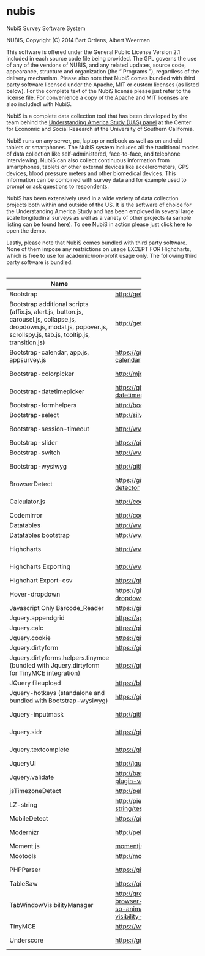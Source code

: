# nubis
NubiS Survey Software System

NUBIS, Copyright (C) 2014 Bart Orriens, Albert Weerman

This software is offered under the General Public License Version 2.1 included in each source code file being provided. 
The GPL governs the use of any of the versions of NUBIS, and any related updates, source code, appearance, structure and organization (the “ Programs ”), regardless of the delivery mechanism.
Please also note that NubiS comes bundled with third party software licensed under the Apache, MIT or custom licenses (as listed below). For the complete
text of the NubiS license please just refer to the license file. For convenience a copy of the Apache and MIT licenses are also includedl with NubiS.

NubiS is a complete data collection tool that has been developed by the team behind the <a target="_blank" href="https://uasdata.usc.edu/">Understanding America Study (UAS) panel</a> at the Center for Economic and Social Research at the University of Southern California. 

NubiS runs on any server, pc, laptop or netbook as well as on android tablets or smartphones. The NubiS system includes all the traditional modes of data collection like self-administered, face-to-face, and telephone interviewing. NubiS can also collect continuous information from smartphones, tablets or other external devices like accelerometers, GPS devices, blood pressure meters and other biomedical devices. This information can be combined with survey data and for example used to prompt or ask questions to respondents.

NubiS has been extensively used in a wide variety of data collection projects both within and outside of the US. It is the software of choice for the Understanding America Study and has been employed in several large scale longitudinal surveys as well as a variety of other projects (a sample listing can be found <a target="_blank" href="https://cesr.usc.edu/nubis/content/previous-work">here</a>). To see NubiS in action please just click <a target="_blank" href="http://96.127.53.23/demo/survey.html">here</a> to open the demo.

Lastly, please note that NubiS comes bundled with third party software. None of them impose any restrictions on usage EXCEPT FOR Highcharts, which is free to use for academic/non-profit usage only. The following third party software is bundled:
<br/><br/>
<table style="width: 70%; max-width: 70%" class="table table-bordered table-striped">
<thead><tr><th><b>Name</b></th><th><b>Location</b></th><th><b>License</b></th><th><b>Version</b></th></tr></thead>
<tbody>
<tr>
<td>Bootstrap</td>
<td><a target="_blank" href="http://getbootstrap.com/">http://getbootstrap.com/</a></td>
<td>Apache License, Version 2.0</td>
<td>3.0.0</td>
</tr>

<tr>
<td>Bootstrap additional scripts (affix.js, alert.js, button.js, carousel.js, collapse.js, dropdown.js, modal.js, popover.js, scrollspy.js, tab.js, tooltip.js, transition.js)</td>
<td><a target="_blank" href="http://getbootstrap.com/">http://getbootstrap.com/</a></td>
<td>Apache License, Version 2.0</td>
<td>3.0.0</td>
</tr>

<tr>
<td>Bootstrap-calendar, app.js, appsurvey.js</td>
<td><a target="_blank" href="https://github.com/Serhioromano/bootstrap-calendar">https://github.com/Serhioromano/bootstrap-calendar</a></td>
<td>MIT license</td>
<td>0.1</td>
</tr>

<tr>
<td>Bootstrap-colorpicker</td>
<td><a target="_blank" href="http://mjolnic.github.io/bootstrap-colorpicker/">http://mjolnic.github.io/bootstrap-colorpicker/</a></td>
<td>Apache License, Version 2.0</td>
<td>Not provided</td>
</tr>

<tr>
<td>Bootstrap-datetimepicker</td>
<td><a target="_blank" href="https://github.com/Eonasdan/bootstrap-datetimepicker">https://github.com/Eonasdan/bootstrap-datetimepicker</a></td>
<td>MIT License</td>
<td>4.14.30</td>
</tr>

<tr>
<td>Bootstrap-formhelpers</td>
<td><a target="_blank" href="http://bootstrapformhelpers.com">http://bootstrapformhelpers.com</a></td>
<td>Apache License, Version 2.0</td>
<td>2.3.0</td>
</tr>

<tr>
<td>Bootstrap-select</td>
<td><a target="_blank" href="http://silviomoreto.github.io/bootstrap-select">http://silviomoreto.github.io/bootstrap-select</a></td>
<td>MIT License</td>
<td>1.6.3</td>
</tr>

<tr>
<td>Bootstrap-session-timeout</td>
<td><a target="_blank" href="http://www.orangehilldev.com">http://www.orangehilldev.com</a></td>
<td>MIT License</td>
<td>Not provided</td>
</tr>

<tr>
<td>Bootstrap-slider</td>
<td><a target="_blank" href="https://github.com/seiyria/bootstrap-slider">https://github.com/seiyria/bootstrap-slider</a></td>
<td>Apache License, Version 2.0</td>
<td>1.0.1</td>
</tr>

<tr>
<td>Bootstrap-switch</td>
<td><a target="_blank" href="http://www.bootstrap-switch.org">http://www.bootstrap-switch.org</a></td>
<td>Apache License, Version 2.0</td>
<td>3.2.2</td>
</tr>

<tr>
<td>Bootstrap-wysiwyg</td>
<td><a target="_blank" href="http://github.com/mindmup/bootstrap-wysiwyg">http://github.com/mindmup/bootstrap-wysiwyg</a></td>
<td>MIT License</td>
<td>Not provided</td>
</tr>

<tr>
<td>BrowserDetect</td>
<td><a target="_blank" href="https://github.com/sinergi/php-browser-detector">https://github.com/sinergi/php-browser-detector</a></td>
<td>MIT License</td>
<td>Not provided</td>
</tr>

<tr>
<td>Calculator.js</td>
<td><a target="_blank" href="http://codepen.io/GianNipitella/pen/vNjqyE">http://codepen.io/GianNipitella/pen/vNjqyE</a></td>
<td>Not provided</td>
<td>Not provided</td>
</tr>

<tr>
<td>Codemirror</td>
<td><a target="_blank" href="http://codemirror.net/">http://codemirror.net/</a></td>
<td>Custom (no restrictions on usage)</td>
<td>3.19</td>
</tr>

<tr>
<td>Datatables</td>
<td><a target="_blank" href="http://www.datatables.net">http://www.datatables.net</a></td>
<td>MIT License <a target="_blank" href="http://www.datatables.net">http://www.datatables.net</a></td>
<td>1.10.2</td>
</tr>

<tr>
<td>Datatables bootstrap</td>
<td><a target="_blank" href="http://www.datatables.net">http://www.datatables.net</a></td>
<td>MIT License <a target="_blank" href="http://www.datatables.net">http://www.datatables.net</a></td>
<td>1.10.2</td>
</tr>

<tr>
<td>Highcharts</td>
<td><a target="_blank" href="http://www.highcharts.com">http://www.highcharts.com</a></td>
<td>Free for <b>academic/non-profit usage</b> only. See www.highcharts.com/license for details.</td>
<td>4.0.3</td>
</tr>

<tr>
<td>Highcharts Exporting</td>
<td><a target="_blank" href="http://www.highcharts.com">http://www.highcharts.com</a></td>
<td>Free for <b>academic/non-profit usage</b> only. See www.highcharts.com/license for details.</td>
<td>4.0.3</td>
</tr>

<tr>
<td>Highchart Export-csv</td>
<td><a target="_blank" href="https://github.com/highcharts/export-csv">https://github.com/highcharts/export-csv</a></td>
<td>MIT License</td>
<td>4.0.3</td>
</tr>

<tr>
<td>Hover-dropdown</td>
<td><a target="_blank" href="https://github.com/CWSpear/bootstrap-hover-dropdown">https://github.com/CWSpear/bootstrap-hover-dropdown</a></td>
<td>MIT License</td>
<td>Not provided</td>
</tr>

<tr>
<td>Javascript Only Barcode_Reader</td>
<td><a target="_blank" href="https://github.com/EddieLa/BarcodeReader">https://github.com/EddieLa/BarcodeReader</a></td>
<td>MIT License</td>
<td>1.0</td>
</tr>

<tr>
<td>Jquery.appendgrid</td>
<td><a target="_blank" href="https://appendgrid.apphb.com/">https://appendgrid.apphb.com/</a></td>
<td>Dual licensed under the LGPL and MIT licenses</td>
<td>1.5.0</td>
</tr>

<tr>
<td>Jquery.calc</td>
<td><a target="_blank" href="https://github.com/zoul0813/jquery-calc">https://github.com/zoul0813/jquery-calc</a></td>
<td>Not provided</td>
<td>2.0.0</td>
</tr>

<tr>
<td>Jquery.cookie</td>
<td><a target="_blank" href="https://github.com/carhartl/jquery-cookie">https://github.com/carhartl/jquery-cookie</a></td>
<td>MIT License</td>
<td>1.4.1</td>
</tr>

<tr>
<td>Jquery.dirtyform</td>
<td><a target="_blank" href="https://github.com/snikch/jquery.dirtyforms">https://github.com/snikch/jquery.dirtyforms</a></td>
<td>MIT License</td>
<td>1.2.0</td>
</tr>

<tr>
<td>Jquery.dirtyforms.helpers.tinymce (bundled with Jquery.dirtyform for TinyMCE integration)</td>
<td><a target="_blank" href="https://github.com/snikch/jquery.dirtyforms">https://github.com/snikch/jquery.dirtyforms</a></td>
<td>Custom (no restrictions on usage)</td>
<td>1.2.0</td>
</tr>

<tr>
<td>JQuery fileupload</td>
<td><a target="_blank" href="https://blueimp.github.io/jQuery-File-Upload/">https://blueimp.github.io/jQuery-File-Upload/</a></td>
<td>MIT license</td>
<td>5.42.2</td>
</tr>

<tr>
<td>Jquery-hotkeys (standalone and bundled with Bootstrap-wysiwyg)</td>
<td><a target="_blank" href="https://github.com/jeresig/jquery.hotkeys">https://github.com/jeresig/jquery.hotkeys</a></td>
<td>Dual licensed under the MIT or GPL Version 2 licenses</td>
<td>Not provided</td>
</tr>

<tr>
<td>Jquery-inputmask</td>
<td><a target="_blank" href="http://github.com/RobinHerbots/jquery.inputmask">http://github.com/RobinHerbots/jquery.inputmask</a></td>
<td>MIT License</td>
<td>Not provided</td>
</tr>

<tr>
<td>Jquery.sidr</td>
<td><a target="_blank" href="https://github.com/artberri/sidr">https://github.com/artberri/sidr</a></td>
<td>MIT License</td>
<td>Not provided</td>
</tr>

<tr>
<td>Jquery.textcomplete</td>
<td><a target="_blank" href="https://github.com/yuku-t/jquery-textcomplete">https://github.com/yuku-t/jquery-textcomplete</a></td>
<td>MIT License</td>
<td>Not provided</td>
</tr>

<tr>
<td>JqueryUI</td>
<td><a target="_blank" href="http://jqueryui.com">http://jqueryui.com</a></td>
<td>MIT License</td>
<td>1.10.4</td>
</tr>

<tr>
<td>Jquery.validate</td>
<td><a target="_blank" href="http://bassistance.de/jquery-plugins/jquery-plugin-validation/">http://bassistance.de/jquery-plugins/jquery-plugin-validation/</a></td>
<td>MIT License</td>
<td>1.11.1</td>
</tr>

<tr>
<td>jsTimezoneDetect</td>
<td><a target="_blank" href="http://pellepim.bitbucket.org/jstz/">http://pellepim.bitbucket.org/jstz/</a></td>
<td>MIT License</td>
<td>1.0.5</td>
</tr>

<tr>
<td>LZ-string</td>
<td><a target="_blank" href="http://pieroxy.net/blog/pages/lz-string/testing.html">http://pieroxy.net/blog/pages/lz-string/testing.html</a></td>
<td>WTFPL, Version 2</td>
<td>1.4.4</td>
</tr>

<tr>
<td>MobileDetect</td>
<td><a target="_blank" href="https://github.com/serbanghita/Mobile-Detect">https://github.com/serbanghita/Mobile-Detect</a></td>
<td>MIT License (custom)</td>
<td>2.8.17</td>
</tr>

<tr>
<td>Modernizr</td>
<td><a target="_blank" href="http://pellepim.bitbucket.org/jstz/">http://pellepim.bitbucket.org/jstz/</a></td>
<td>Dual licensed under the BSD and MIT licenses (www.modernizr.com/license/)</td>
<td>2.6.2</td>
</tr>

<tr>
<td>Moment.js</td>
<td><a target="_blank" href="momentjs.com">momentjs.com</a></td>
<td>MIT License</td>
<td>2.8.1</td>
</tr>

<tr>
<td>Mootools</td>
<td><a target="_blank" href="http://mootools.net/">http://mootools.net/</a></td>
<td>MIT license</td>
<td>1.4.5</td>
</tr>

<tr>
<td>PHPParser</td>
<td><a target="_blank" href="https://github.com/nikic/PHP-Parser">https://github.com/nikic/PHP-Parser</a></td>
<td>Custom (no restrictions on usage)</td>
<td>Not provided</td>
</tr>

<tr>
<td>TableSaw</td>
<td><a target="_blank" href="https://github.com/filamentgroup/tablesaw">https://github.com/filamentgroup/tablesaw</a></td>
<td>MIT License</td>
<td>2.0.2</td>
</tr>

<tr>
<td>TabWindowVisibilityManager</td>
<td><a target="_blank" href="http://greensock.com/forums/topic/9059-cross-browser-to-detect-tab-or-window-is-active-so-animations-stay-in-sync-using-html5-visibility-api/">http://greensock.com/forums/topic/9059-cross-browser-to-detect-tab-or-window-is-active-so-animations-stay-in-sync-using-html5-visibility-api/</a></td>
<td>Custom (no restrictions on usage)</td>
<td>1.0</td>
</tr>

<tr>
<td>TinyMCE</td>
<td><a target="_blank" href="https://www.tinymce.com/">https://www.tinymce.com/</a></td>
<td>GNU Lesser General Public License, Version 2.1</td>
<td>4.2.1</td>
</tr>

<tr>
<td>Underscore</td>
<td><a target="_blank" href="https://github.com/jashkenas/underscore">https://github.com/jashkenas/underscore</a></td>
<td>Custom, no restrictions (https://github.com/jashkenas/underscore/blob/master/LICENSE)</td>
<td>Not provided</td>
</tr>

</tbody>
</table>